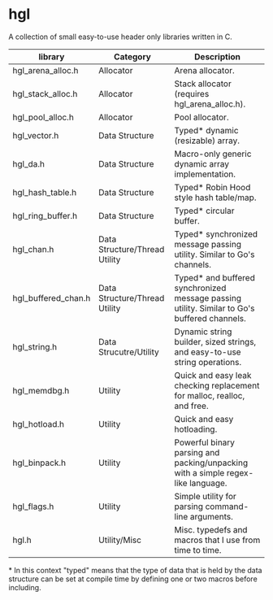 # hgl
A collection of small easy-to-use header only libraries written in C.

| **library**           | **Category**                  | **Description**                                                                               |
|-----------------------|-------------------------------|-----------------------------------------------------------------------------------------------|
| hgl\_arena\_alloc.h   | Allocator                     | Arena allocator.                                                                              |
| hgl\_stack\_alloc.h   | Allocator                     | Stack allocator (requires hgl\_arena\_alloc.h).                                               |
| hgl\_pool\_alloc.h    | Allocator                     | Pool allocator.                                                                               |
| hgl\_vector.h         | Data Structure                | Typed\* dynamic (resizable) array.                                                            |
| hgl\_da.h             | Data Structure                | Macro-only generic dynamic array implementation.                                              |
| hgl\_hash\_table.h    | Data Structure                | Typed\* Robin Hood style hash table/map.                                                      |
| hgl\_ring\_buffer.h   | Data Structure                | Typed\* circular buffer.                                                                      |
| hgl\_chan.h           | Data Structure/Thread Utility | Typed\* synchronized message passing utility. Similar to Go's channels.                       |
| hgl\_buffered\_chan.h | Data Structure/Thread Utility | Typed\* and buffered synchronized message passing utility. Similar to Go's buffered channels. |
| hgl\_string.h         | Data Strucutre/Utility        | Dynamic string builder, sized strings, and easy-to-use string operations.                     |
| hgl\_memdbg.h         | Utility                       | Quick and easy leak checking replacement for malloc, realloc, and free.                       |
| hgl\_hotload.h        | Utility                       | Quick and easy hotloading.                                                                    |
| hgl\_binpack.h        | Utility                       | Powerful binary parsing and packing/unpacking with a simple regex-like language.              |
| hgl\_flags.h          | Utility                       | Simple utility for parsing command-line arguments.                                            |
| hgl.h                 | Utility/Misc                  | Misc. typedefs and macros that I use from time to time.                                       |

\* In this context "typed" means that the type of data that is held by the data
   structure can be set at compile time by defining one or two macros before including.
